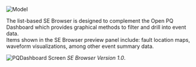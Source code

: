 ![Model](https://www.gridprotectionalliance.org/images/products/productTitles75/SEBrowser.png)


The list-based SE Browser is designed to complement the Open PQ Dashboard which provides graphical methods to filter and drill into event data.  
Items shown in the SE Browser preview panel include: fault location maps, waveform visualizations, among other event summary data.

![PQDashboard Screen](https://gridprotectionalliance.org/images/products/SEBrowser.jpg)
*SE Browser Version 1.0*.